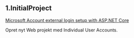 ## 1.InitialProject
[Microsoft Account external login setup with ASP.NET Core](https://docs.microsoft.com/da-dk/aspnet/core/security/authentication/social/microsoft-logins)

Opret nyt Web projekt med Individual User Accounts.




